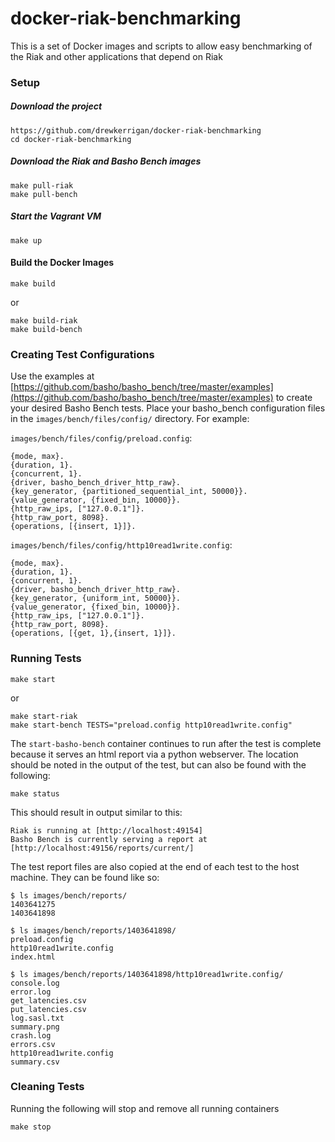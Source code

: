 docker-riak-benchmarking
==================

This is a set of Docker images and scripts to allow easy benchmarking of the Riak and other applications that depend on Riak

### Setup

##### Download the project

```
https://github.com/drewkerrigan/docker-riak-benchmarking
cd docker-riak-benchmarking
```

##### Download the Riak and Basho Bench images

```
make pull-riak
make pull-bench
```

##### Start the Vagrant VM

```
make up
```

#### Build the Docker Images

```
make build
```

or

```
make build-riak
make build-bench
```

### Creating Test Configurations

Use the examples at [https://github.com/basho/basho_bench/tree/master/examples](https://github.com/basho/basho_bench/tree/master/examples) to create your desired Basho Bench tests. Place your basho_bench configuration files in the `images/bench/files/config/` directory. For example:

`images/bench/files/config/preload.config`:

```
{mode, max}.
{duration, 1}.
{concurrent, 1}.
{driver, basho_bench_driver_http_raw}.
{key_generator, {partitioned_sequential_int, 50000}}.
{value_generator, {fixed_bin, 10000}}.
{http_raw_ips, ["127.0.0.1"]}.
{http_raw_port, 8098}.
{operations, [{insert, 1}]}.
```

`images/bench/files/config/http10read1write.config`:

```
{mode, max}.
{duration, 1}.
{concurrent, 1}.
{driver, basho_bench_driver_http_raw}.
{key_generator, {uniform_int, 50000}}.
{value_generator, {fixed_bin, 10000}}.
{http_raw_ips, ["127.0.0.1"]}.
{http_raw_port, 8098}.
{operations, [{get, 1},{insert, 1}]}.
```

### Running Tests

```
make start
```

or

```
make start-riak
make start-bench TESTS="preload.config http10read1write.config"
```

The `start-basho-bench` container continues to run after the test is complete because it serves an html report via a python webserver. The location should be noted in the output of the test, but can also be found with the following:

```
make status
```

This should result in output similar to this:

```
Riak is running at [http://localhost:49154]
Basho Bench is currently serving a report at [http://localhost:49156/reports/current/]
```

The test report files are also copied at the end of each test to the host machine. They can be found like so:

```
$ ls images/bench/reports/
1403641275
1403641898

$ ls images/bench/reports/1403641898/
preload.config
http10read1write.config
index.html

$ ls images/bench/reports/1403641898/http10read1write.config/
console.log
error.log
get_latencies.csv
put_latencies.csv
log.sasl.txt
summary.png
crash.log
errors.csv
http10read1write.config	
summary.csv
```

### Cleaning Tests

Running the following will stop and remove all running containers

```
make stop
```

